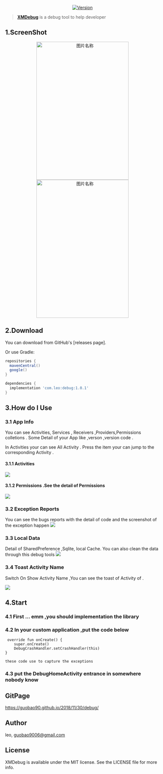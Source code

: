

<p align="center">

<a href="https://bintray.com/leo90/maven/debug">
		<image alt="Version" src="https://img.shields.io/badge/maven%20central-1.0.1-green.svg">
	</a>
</p>


> **[XMDebug](https://guobao90.github.io/2018/11/30/debug/)** is a debug tool to help developer





## 1.ScreenShot
<p align="center">

 <img src="http://pktfce9ot.bkt.clouddn.com/19-1-5/29169069.jpg" width = "300" height = "450" alt="图片名称" align=center />
 <img src="http://pktfce9ot.bkt.clouddn.com/19-1-5/50439004.jpg" width = "300" height = "450" alt="图片名称" align=center />
</p>


## 2.Download
You can download from GitHub's [releases page].

Or use Gradle:

```gradle
repositories {
  mavenCentral()
  google()
}

dependencies {
  implementation 'com.leo:debug:1.0.1'
}
```


## 3.How do I Use
### 3.1 App Info
You can see Activities, Services , Receivers ,Providers,Permissions colletions . Some Detail of your App like ,verson ,version code .

In Activities your can see All Activity . Press the item your can jump to the corresponding Activity .
#### 3.1.1 Activities
![](http://pktfce9ot.bkt.clouddn.com/19-1-5/67457828.jpg)

#### 3.1.2 Permissions .See the detail of Permissions
![](http://pktfce9ot.bkt.clouddn.com/19-1-5/75480764.jpg)

### 3.2 Exception Reports
You can see the bugs reports with the detail of code and the screenshot of the exception happen
![](http://pktfce9ot.bkt.clouddn.com/19-1-5/46712449.jpg)

### 3.3 Local Data
Detail of SharedPreference ,Sqlite, local Cache. You can also clean the data through this debug tools
![](http://pktfce9ot.bkt.clouddn.com/19-1-5/49438500.jpg)

### 3.4 Toast Activity Name
Switch On Show Activity Name ,You can see the toast of Activity of .

![](http://pktfce9ot.bkt.clouddn.com/19-1-5/60090897.jpg)


## 4.Start
### 4.1 First ... emm ,you should implementation the library
### 4.2 In your custom application ,put the code below

	 override fun onCreate() {
        super.onCreate()
        DebugCrashHandler.setCrashHandler(this)
    }

    these code use to capture the exceptions

### 4.3 put the DebugHomeActivity entrance in somewhere nobody know

## GitPage

https://guobao90.github.io/2018/11/30/debug/

## Author

leo, guobao9006@gmail.com

## License

XMDebug is available under the MIT license. See the LICENSE file for more info.